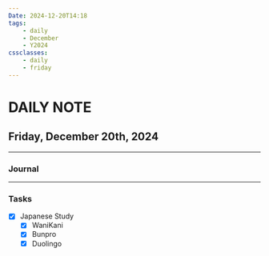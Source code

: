 ```yaml
---
Date: 2024-12-20T14:18
tags:
    - daily
    - December
    - Y2024
cssclasses:
    - daily
    - friday
---
```

# DAILY NOTE
## Friday, December 20th, 2024
***
### Journal

***
### Tasks
- [x] Japanese Study
    - [x] WaniKani
    - [x] Bunpro
    - [x] Duolingo